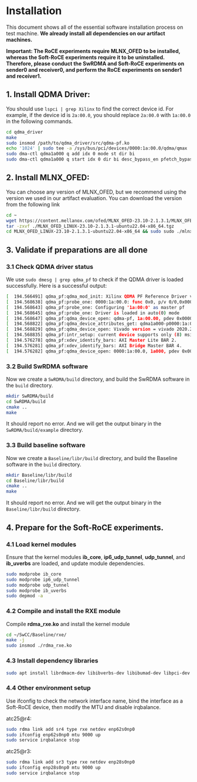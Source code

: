 # Installation

This document shows all of the essential software installation process on test machine. **We already install all dependencies on our artifact machines.**

**Important: The RoCE experiments require MLNX_OFED to be installed, whereas the Soft-RoCE experiments require it to be uninstalled. Therefore, please conduct the SwRDMA and Soft-RoCE experiments on sender0 and receiver0, and perform the RoCE experiments on sender1 and receiver1.**

## 1. Install QDMA Driver:

You should use `lspci | grep Xilinx` to find the correct device id. For example, if the device id is `2a:00.0`, you should replace `2a:00.0` with `1a:00.0` in the following commands.
~~~bash
cd qdma_driver
make
sudo insmod /path/to/qdma_driver/src/qdma-pf.ko
echo '1024' | sudo tee -a /sys/bus/pci/devices/0000:1a:00.0/qdma/qmax
sudo dma-ctl qdma1a000 q add idx 0 mode st dir bi
sudo dma-ctl qdma1a000 q start idx 0 dir bi desc_bypass_en pfetch_bypass_en
~~~


## 2. Install MLNX_OFED:

You can choose any version of MLNX_OFED, but we recommend using the version we used in our artifact evaluation. You can download the version from the following link
~~~bash
cd ~
wget https://content.mellanox.com/ofed/MLNX_OFED-23.10-2.1.3.1/MLNX_OFED_LINUX-23.10-2.1.3.1-ubuntu22.04-x86_64.tgz
tar -zxvf ./MLNX_OFED_LINUX-23.10-2.1.3.1-ubuntu22.04-x86_64.tgz
cd MLNX_OFED_LINUX-23.10-2.1.3.1-ubuntu22.04-x86_64 && sudo sudo ./mlnxofedinstall --add-kernel-support --skip-repo
~~~


## 3. Validate if preparations are all done

### 3.1 Check QDMA driver status

We use `sudo dmesg | grep qdma_pf` to check if the QDMA driver is loaded successfully. Here is a successful output:
~~~bash
[  194.566491] qdma_pf:qdma_mod_init: Xilinx QDMA PF Reference Driver v2020.2.1.1.
[  194.568638] qdma_pf:probe_one: 0000:1a:00.0: func 0x0, p/v 0/0,0x0000000000000000.
[  194.568643] qdma_pf:probe_one: Configuring '1a:00:0' as master pf
[  194.568645] qdma_pf:probe_one: Driver is loaded in auto(0) mode
[  194.568647] qdma_pf:qdma_device_open: qdma-pf, 1a:00.00, pdev 0x0000000055a384ed, 0x10ee:0x903f.
[  194.568822] qdma_pf:qdma_device_attributes_get: qdma1a000-p0000:1a:00.0: num_pfs:1, num_qs:512, flr_present:0, st_en:1, mm_en:1, mm_cmpt_en:0, mailbox_en:1, mm_channel_max:1, qid2vec_ctx:0, cmpt_ovf_chk_dis:1, mailbox_intr:1, sw_desc_64b:1, cmpt_desc_64b:1, dynamic_bar:1, legacy_intr:1, cmpt_trig_count_timer:1
[  194.568829] qdma_pf:qdma_device_open: Vivado version = vivado 2020.2
[  194.568835] qdma_pf:intr_setup: current device supports only (8) msix vectors per function. ignoring input for (32) vectors
[  194.576278] qdma_pf:xdev_identify_bars: AXI Master Lite BAR 2.
[  194.576281] qdma_pf:xdev_identify_bars: AXI Bridge Master BAR 4.
[  194.576282] qdma_pf:qdma_device_open: 0000:1a:00.0, 1a000, pdev 0x0000000055a384ed, xdev 0x0000000036f2e3ee, ch 1, q 0, vf 0.
~~~

### 3.2 Build SwRDMA software

Now we create a `SwRDMA/build` directory, and build the SwRDMA software in the `build` directory.
~~~bash
mkdir SwRDMA/build
cd SwRDMA/build
cmake ..
make
~~~

It should report no error. And we will get the output binary in the `SwRDMA/build/example` directory.

### 3.3 Build baseline software

Now we create a `Baseline/libr/build` directory, and build the Baseline software in the `build` directory.
~~~bash
mkdir Baseline/libr/build
cd Baseline/libr/build
cmake ..
make
~~~

It should report no error. And we will get the output binary in the `Baseline/libr/build` directory.


## 4. Prepare for the Soft-RoCE experiments.


### 4.1 Load kernel modules

Ensure that the kernel modules **ib_core**, **ip6_udp_tunnel**, **udp_tunnel**, and **ib_uverbs** are loaded, and update module dependencies.

~~~bash
sudo modprobe ib_core
sudo modprobe ip6_udp_tunnel 
sudo modprobe udp_tunnel 
sudo modprobe ib_uverbs
sudo depmod -a
~~~

### 4.2 Compile and install the RXE module

Compile **rdma_rxe.ko** and install the kernel module

~~~bash
cd ~/SwCC/Baseline/rxe/
make -j
sudo insmod ./rdma_rxe.ko
~~~

### 4.3 Install dependency libraries

~~~bash
sudo apt install librdmacm-dev libibverbs-dev libibumad-dev libpci-dev
~~~

### 4.4 Other environment setup

Use ifconfig to check the network interface name, bind the interface as a Soft-RoCE device, then modify the MTU and disable irqbalance.

atc25@r4:
~~~bash
sudo rdma link add sr4 type rxe netdev enp62s0np0
sudo ifconfig enp62s0np0 mtu 9000 up
sudo service irqbalance stop
~~~

atc25@r3:
~~~bash
sudo rdma link add sr3 type rxe netdev enp28s0np0
sudo ifconfig enp28s0np0 mtu 9000 up
sudo service irqbalance stop
~~~